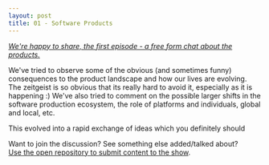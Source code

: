 ```yaml
---
layout: post
title: 01 - Software Products
---
```


[*We're happy to share, the first episode - a free form chat about the products.*](https://www.love4src.com/episodes/01SoftwareProducts.mp3)

We've tried to observe some of the obvious (and sometimes funny) consequences to the product landscape and how our
lives are evolving. The zeitgeist is so obvious that its really hard to avoid it, especially as it is happening :)
We've also tried to comment on the possible larger shifts in the software production ecosystem, the role of platforms 
and individuals, global and local, etc.   

This evolved into a rapid exchange of ideas which you definitely should 


Want to join the discussion? See something else added/talked about?<br/>
[Use the open repository to submit content to the show](https://github.com/Y-Experiment/love4src).